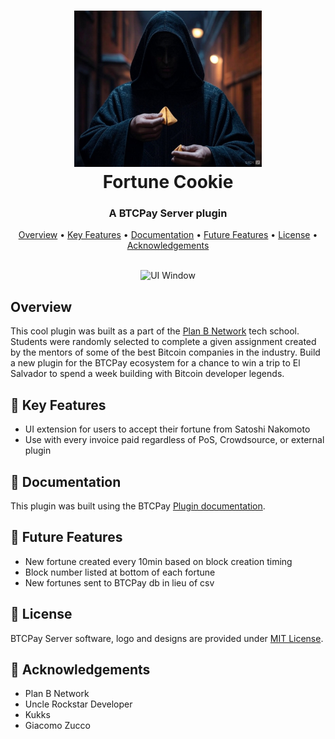 <h1 align="center">
  <img src="https://github.com/ez-devstack/fortune-cookie/blob/main/BTCPayServer.Plugins.FortuneCookie/Resources/img/cypher_fortune.jpg?raw=true" alt="Logo" height="250" width="300">
  <br>
  Fortune Cookie
  <br>
</h1>

<h3 align="center">A BTCPay Server plugin</h3>

<p align="center">
  <a href="#overview">Overview</a> •
  <a href="#key-features">Key Features</a> •
  <a href="#documentation">Documentation</a> •
  <a href="#future-features">Future Features</a> •
  <a href="#license">License</a> •
  <a href="#acknowledgements">Acknowledgements</a>
</p>

<br>
<div align="center">
    <img src="" alt="UI Window" width="600">
</div>

## Overview
This cool plugin was built as a part of the [Plan B Network](https://planb.network/en/) tech school. Students were randomly selected to complete a given assignment created by the mentors of some of the best Bitcoin companies in the industry. Build a new plugin for the BTCPay ecosystem for a chance to win a trip to El Salvador to spend a week building with Bitcoin developer legends.

## 🎨 Key Features
* UI extension for users to accept their fortune from Satoshi Nakomoto
* Use with every invoice paid regardless of PoS, Crowdsource, or external plugin

## 📗 Documentation
This plugin was built using the BTCPay [Plugin documentation](https://docs.btcpayserver.org/Development/Plugins/). 

## 🚀 Future Features
* New fortune created every 10min based on block creation timing
* Block number listed at bottom of each fortune
* New fortunes sent to BTCPay db in lieu of csv

## 📝 License

BTCPay Server software, logo and designs are provided under [MIT License](https://github.com/btcpayserver/btcpayserver/blob/master/LICENSE).

## 💚 Acknowledgements
* Plan B Network
* Uncle Rockstar Developer
* Kukks
* Giacomo Zucco
